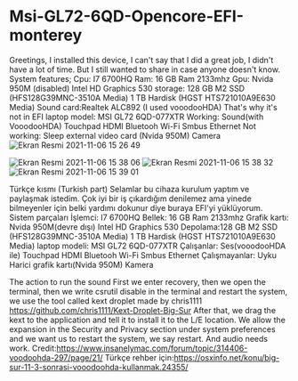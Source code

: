 # Msi-GL72-6QD-Opencore-EFI-monterey 
Greetings, I installed this device, I can't say that I did a great job, I didn't have a lot of time. But I still wanted to share in case anyone doesn't know.
System features;
Cpu: I7 6700HQ
Ram: 16 GB Ram 2133mhz
Gpu:  Nvida 950M (disabled) Intel HD Graphics 530 
storage: 128 GB M2 SSD (HFS128G39MNC-3510A Media)  1 TB Hardisk (HGST HTS721010A9E630 Media)
Sound card:Realtek ALC892 (I used vooodooHDA) That's why it's not in EFI
laptop model: MSI GL72 6QD-077XTR
 Working:
 Sound(with VooodooHDA)
 Touchpad
 HDMI
 Bluetooh
 Wi-Fi
 Smbus
 Ethernet
 Not working:
 Sleep 
 external video card (Nvida 950M)
 Camera
 ![Ekran Resmi 2021-11-06 15 26 49](https://user-images.githubusercontent.com/79666042/140609896-16e511ea-beec-4287-a23c-e542fd5254b1.png)
 
![Ekran Resmi 2021-11-06 15 38 06](https://user-images.githubusercontent.com/79666042/140609927-59cd779a-fa5d-455b-b433-c7b55b0f4d22.png)
![Ekran Resmi 2021-11-06 15 38 32](https://user-images.githubusercontent.com/79666042/140609944-a5eec93d-0bfa-4f78-9070-3aed5256c9c1.png)
![Ekran Resmi 2021-11-06 15 39 01](https://user-images.githubusercontent.com/79666042/140610004-326324fb-b0b5-4d85-88b5-f4c27f12a639.png)

Türkçe kısmı (Turkish part)
Selamlar  bu cihaza kurulum yaptım ve paylaşmak istedim. Çok iyi bir iş çıkardığım denilemez ama yinede bilmeyenler için belki yardımı dokunur diye buraya EFI'yi yüklüyorum. 
Sistem parçaları
İşlemci: I7 6700HQ
Bellek: 16 GB Ram 2133mhz
Grafik kartı: Nvida 950M(devre dışı) Intel HD Graphics 530 
Depolama:128 GB M2 SSD (HFS128G39MNC-3510A Media)  1 TB Hardisk (HGST HTS721010A9E630 Media)
laptop modeli: MSI GL72 6QD-077XTR
Çalışanlar:
Ses(vooodooHDA ile)
 Touchpad
 HDMI
 Bluetooh
 Wi-Fi
 Smbus 
 Ethernet
 Çalışmayanlar:
 Uyku
 Harici grafik kartı(Nvida 950M)
 Kamera
 
 
 The action to run the sound
First we enter recovery, then we open the terminal, then we write csrutil disable in the terminal and restart the system, we use the tool called kext droplet made by chris1111 https://github.com/chris1111/Kext-Droplet-Big-Sur   After that, we drag the kext to the application and tell it to install it to the L/E location.
We allow the expansion in the Security and Privacy section under system preferences and we want us to restart the system, we say restart. And audio needs work.
Credit:https://www.insanelymac.com/forum/topic/314406-voodoohda-297/page/21/
Türkçe rehber için:https://osxinfo.net/konu/big-sur-11-3-sonrasi-vooodoohda-kullanmak.24355/
